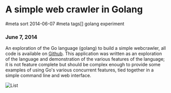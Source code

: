 # A simple web crawler in Golang
#meta sort 2014-06-07
#meta tags[] golang experiment
### June 7, 2014

An exploration of the Go language (golang) to build a simple webcrawler, all code is available on [Github](https://github.com/aforward/webl). This application was written as an exploration of the language and demonstration of the various features of the language; it is not feature complete but should be complex enough to provide some examples of using Go's various concurrent features, tied together in a simple command line and web interface.

![List](/anunknown/assets/static/images/webl/list.png?raw=true)

